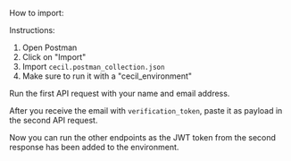 How to import:

Instructions:

1. Open Postman
2. Click on "Import"
3. Import `cecil.postman_collection.json`
4. Make sure to run it with a "cecil_environment"

Run the first API request with your name and email address.

After you receive the email with `verification_token`, paste it as payload in the second API request.

Now you can run the other endpoints as the JWT token from the second response has been added to the environment.
